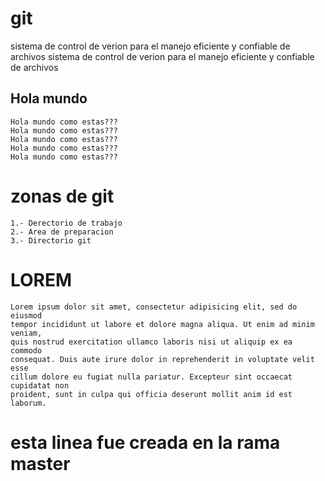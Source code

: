 # git #
sistema de control de verion para el manejo 
eficiente y confiable de archivos
    sistema de control de verion para el manejo 
    eficiente y confiable de archivos

## Hola mundo ##

    Hola mundo como estas???
    Hola mundo como estas???
    Hola mundo como estas???
    Hola mundo como estas???
    Hola mundo como estas???
 
# zonas de git
```
1.- Derectorio de trabajo
2.- Area de preparacion
3.- Directorio git
```
# LOREM #
    Lorem ipsum dolor sit amet, consectetur adipisicing elit, sed do eiusmod
    tempor incididunt ut labore et dolore magna aliqua. Ut enim ad minim veniam,
    quis nostrud exercitation ullamco laboris nisi ut aliquip ex ea commodo
    consequat. Duis aute irure dolor in reprehenderit in voluptate velit esse
    cillum dolore eu fugiat nulla pariatur. Excepteur sint occaecat cupidatat non
    proident, sunt in culpa qui officia deserunt mollit anim id est laborum.

# esta linea fue creada en la rama master